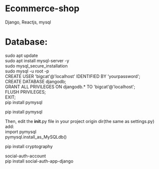 # Ecommerce-shop
Django, Reactjs, mysql

<h1>Database:</h1>

sudo apt update<br>
sudo apt install mysql-server -y<br>
sudo mysql_secure_installation<br>
sudo mysql -u root -p<br>
CREATE USER 'bigcat'@'localhost' IDENTIFIED BY 'yourpassword';<br>
CREATE DATABASE djangodb;<br>
GRANT ALL PRIVILEGES ON djangodb.* TO 'bigcat'@'localhost';<br>
FLUSH PRIVILEGES;<br>
EXIT;<br>
pip install pymysql<br>

pip install pymysql<br>

Then, edit the __init__.py file in your project origin dir(the same as settings.py)<br>
add:<br>
import pymysql<br>
pymysql.install_as_MySQLdb()<br>

pip install cryptography<br>

social-auth-account<br>
pip install social-auth-app-django<br>
